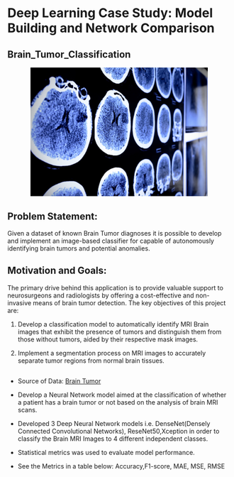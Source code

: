 # Deep Learning Case Study: Model Building and Network Comparison

## Brain_Tumor_Classification

<div align="center">
    <img width="400" src="brain-scan.jpg" alt="Material Bread logo">
</div>

## Problem Statement:
Given a dataset of known Brain Tumor diagnoses it is possible to develop and implement an image-based classifier for capable of autonomously identifying brain tumors and potential anomalies.



## Motivation and Goals:

The primary drive behind this application is to provide valuable support to neurosurgeons and radiologists by offering a cost-effective and non-invasive means of brain tumor detection. The key objectives of this project are:


1. Develop a classification model to automatically identify MRI Brain images that exhibit the presence of tumors and distinguish them from those without tumors, aided by their respective mask images.

2. Implement a segmentation process on MRI images to accurately separate tumor regions from normal brain tissues.

##
- Source of Data: [Brain Tumor](https://figshare.com/articles/dataset/brain_tumor_dataset/1512427)
  
- Develop a Neural Network model aimed at the classification of whether a patient has a brain tumor or not based on the analysis of brain MRI scans.

- Developed 3 Deep Neural Network models i.e. DenseNet(Densely Connected Convolutional Networks), ReseNet50,Xception in order to classify the Brain MRI Images to 4 different independent classes.
  
- Statistical metrics was used to evaluate model performance.
  
- See the Metrics in a table below: Accuracy,F1-score, MAE, MSE, RMSE




